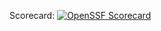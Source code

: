 Scorecard:  [![OpenSSF Scorecard](https://api.scorecard.dev/projects/github.com/ljelg7578/COP1500_Final/badge)](https://scorecard.dev/viewer/?uri=github.com/ljelg7578/COP1500_Final)
